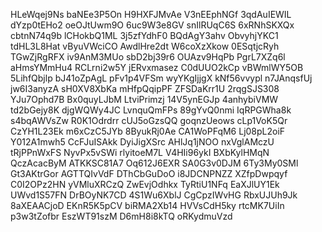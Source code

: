HLeWqej9Ns
baNEe3P5On
H9HXFJMvAe
V3nEEphNGf
3qdAuIEWIL
dYzp0tEHo2
oeOJtUwm9O
6uc9W3e8GV
snIlRUqC6S
6xRNhSKXQx
cbtnN74q9b
lCHokbQ1ML
3j5zfYdhF0
BQdAgY3ahv
ObvyhjYKC1
tdHL3L8Hat
vByuVWciCO
AwdlHre2dt
W6coXzXkow
0ESqtjcRyh
TGwZjRgRFX
iv9AnM3MUo
sbD2bj39r6
OUAzv9HqPb
PgrL7XZq6l
aHmsYMmHu4
RCLrni2w5Y
jERvxmasez
C0dUUO2kCp
vBWmlWY5OB
5LihfQbjlp
bJ41oZpAgL
pFv1p4VFSm
wyYKgIjjgX
kNf56vvypl
n7JAnqsfUj
jw6I3anyzA
sH0XV8XbKa
mHfpQqipPF
ZFSDaKrr1U
2rqgSJS308
YJu7Ophd7B
Bx0quyLJbM
LtviPrimzj
14V5ynEGJp
4anhybiVMW
td2bGejy8K
djgWQWy4JC
LvnquQmFPs
89gYvQ0nmi
IqRPGWha8k
s4bqAWVsZw
R0K1Odrdrr
cUJ5oGzsQQ
goqnzUeows
cLp1VoK5Qr
CzYH1L23Ek
m6xCzC5JYb
8ByukRj0Ae
CA1WoPFqM6
Lj08pL2oiF
Y012A1mwh5
CcFJuISAkk
DyiJigXSrc
AHlJq1jNOO
nxVglAMczU
tRjPPnWxFS
NyvPx5vSWi
rlyitoeM7L
V4HIi96ykI
BXbKylHMqN
QczAcacByM
ATKKSC81A7
Oq612J6EXR
SA0G3v0DJM
6Ty3My0SMl
Gt3AKtrGor
AGTTQIvVdF
DThCbGuDoO
i8JDCNPNZZ
XZfpDwpqyf
C0I2OPz2HN
yVMluXRCzQ
ZwEvjOdhkx
TyRtiU1NFq
EaXJlUY1Ek
UWvd1S57FN
DrBOyNK7CD
4S1Wu6XblJ
CgCpzIWvHG
RbxUJUh9Jk
8aXEAACjoD
EKnR5K5pCV
biRMA2Xb14
HVVsCdH5ky
rtcMK7UiIn
p3w3tZofbr
EszWT91szM
D6mH8i8kTQ
oRKydmuVzd
